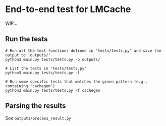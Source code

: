 # End-to-end test for LMCache

WIP...


## Run the tests

```
# Run all the test functions defined in 'tests/tests.py' and save the output to 'outputs/'
python3 main.py tests/tests.py -o outputs/

# List the tests in 'tests/tests.py'
python3 main.py tests/tests.py -l

# Run some specific tests that matches the given pattern (e.g., containing 'cachegen')
python3 main.py tests/tests.py -f cachegen
```

## Parsing the results

See `outputs/process_result.py`
